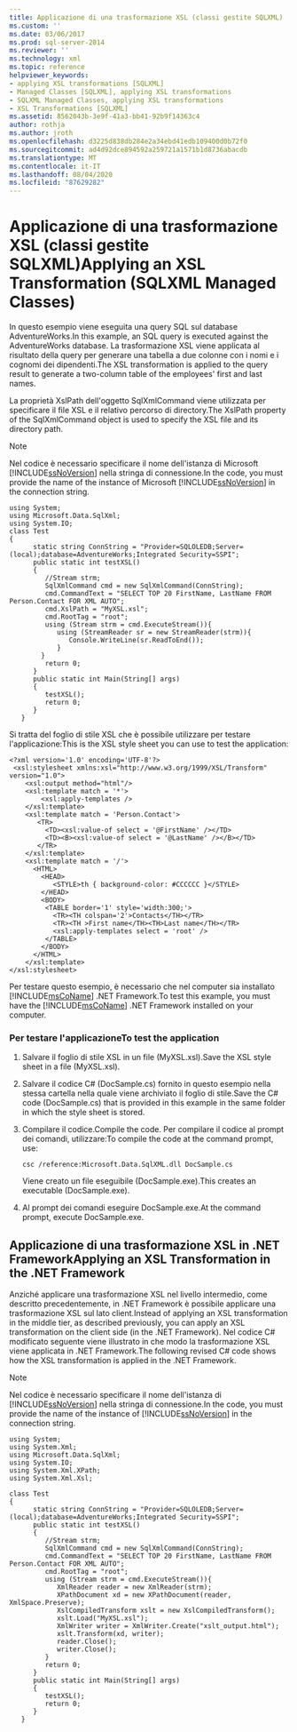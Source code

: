 ```yaml
---
title: Applicazione di una trasformazione XSL (classi gestite SQLXML) | Microsoft Docs
ms.custom: ''
ms.date: 03/06/2017
ms.prod: sql-server-2014
ms.reviewer: ''
ms.technology: xml
ms.topic: reference
helpviewer_keywords:
- applying XSL transformations [SQLXML]
- Managed Classes [SQLXML], applying XSL transformations
- SQLXML Managed Classes, applying XSL transformations
- XSL Transformations [SQLXML]
ms.assetid: 8562043b-3e9f-41a3-bb41-92b9f14363c4
author: rothja
ms.author: jroth
ms.openlocfilehash: d3225d838db284e2a34ebd41edb109400d0b72f0
ms.sourcegitcommit: ad4d92dce894592a259721a1571b1d8736abacdb
ms.translationtype: MT
ms.contentlocale: it-IT
ms.lasthandoff: 08/04/2020
ms.locfileid: "87629282"
---
```

# <a name="applying-an-xsl-transformation-sqlxml-managed-classes"></a><span data-ttu-id="0924a-102">Applicazione di una trasformazione XSL (classi gestite SQLXML)</span><span class="sxs-lookup"><span data-stu-id="0924a-102">Applying an XSL Transformation (SQLXML Managed Classes)</span></span>
  <span data-ttu-id="0924a-103">In questo esempio viene eseguita una query SQL sul database AdventureWorks.</span><span class="sxs-lookup"><span data-stu-id="0924a-103">In this example, an SQL query is executed against the AdventureWorks database.</span></span> <span data-ttu-id="0924a-104">La trasformazione XSL viene applicata al risultato della query per generare una tabella a due colonne con i nomi e i cognomi dei dipendenti.</span><span class="sxs-lookup"><span data-stu-id="0924a-104">The XSL transformation is applied to the query result to generate a two-column table of the employees' first and last names.</span></span>  
  
 <span data-ttu-id="0924a-105">La proprietà XslPath dell'oggetto SqlXmlCommand viene utilizzata per specificare il file XSL e il relativo percorso di directory.</span><span class="sxs-lookup"><span data-stu-id="0924a-105">The XslPath property of the SqlXmlCommand object is used to specify the XSL file and its directory path.</span></span>  
  
> [!NOTE]  
>  <span data-ttu-id="0924a-106">Nel codice è necessario specificare il nome dell'istanza di Microsoft [!INCLUDE[ssNoVersion](../../../includes/ssnoversion-md.md)] nella stringa di connessione.</span><span class="sxs-lookup"><span data-stu-id="0924a-106">In the code, you must provide the name of the instance of Microsoft [!INCLUDE[ssNoVersion](../../../includes/ssnoversion-md.md)] in the connection string.</span></span>  
  
```  
using System;  
using Microsoft.Data.SqlXml;  
using System.IO;  
class Test  
{  
      static string ConnString = "Provider=SQLOLEDB;Server=(local);database=AdventureWorks;Integrated Security=SSPI";  
      public static int testXSL()  
      {  
         //Stream strm;  
         SqlXmlCommand cmd = new SqlXmlCommand(ConnString);  
         cmd.CommandText = "SELECT TOP 20 FirstName, LastName FROM Person.Contact FOR XML AUTO";  
         cmd.XslPath = "MyXSL.xsl";  
         cmd.RootTag = "root";  
         using (Stream strm = cmd.ExecuteStream()){  
            using (StreamReader sr = new StreamReader(strm)){  
               Console.WriteLine(sr.ReadToEnd());  
            }  
        }  
         return 0;  
      }  
      public static int Main(String[] args)  
      {  
         testXSL();     
         return 0;  
      }  
   }  
```  
  
 <span data-ttu-id="0924a-107">Si tratta del foglio di stile XSL che è possibile utilizzare per testare l'applicazione:</span><span class="sxs-lookup"><span data-stu-id="0924a-107">This is the XSL style sheet you can use to test the application:</span></span>  
  
```  
<?xml version='1.0' encoding='UTF-8'?>  
 <xsl:stylesheet xmlns:xsl="http://www.w3.org/1999/XSL/Transform" version="1.0">   
    <xsl:output method="html"/>  
    <xsl:template match = '*'>  
        <xsl:apply-templates />  
    </xsl:template>  
    <xsl:template match = 'Person.Contact'>  
       <TR>  
         <TD><xsl:value-of select = '@FirstName' /></TD>  
         <TD><B><xsl:value-of select = '@LastName' /></B></TD>  
       </TR>  
    </xsl:template>  
    <xsl:template match = '/'>  
      <HTML>  
        <HEAD>  
           <STYLE>th { background-color: #CCCCCC }</STYLE>  
        </HEAD>  
        <BODY>  
         <TABLE border='1' style='width:300;'>  
           <TR><TH colspan='2'>Contacts</TH></TR>  
           <TR><TH >First name</TH><TH>Last name</TH></TR>  
           <xsl:apply-templates select = 'root' />  
         </TABLE>  
        </BODY>  
      </HTML>  
    </xsl:template>  
</xsl:stylesheet>  
```  
  
 <span data-ttu-id="0924a-108">Per testare questo esempio, è necessario che nel computer sia installato [!INCLUDE[msCoName](../../../includes/msconame-md.md)] .NET Framework.</span><span class="sxs-lookup"><span data-stu-id="0924a-108">To test this example, you must have the [!INCLUDE[msCoName](../../../includes/msconame-md.md)] .NET Framework installed on your computer.</span></span>  
  
### <a name="to-test-the-application"></a><span data-ttu-id="0924a-109">Per testare l'applicazione</span><span class="sxs-lookup"><span data-stu-id="0924a-109">To test the application</span></span>  
  
1.  <span data-ttu-id="0924a-110">Salvare il foglio di stile XSL in un file (MyXSL.xsl).</span><span class="sxs-lookup"><span data-stu-id="0924a-110">Save the XSL style sheet in a file (MyXSL.xsl).</span></span>  
  
2.  <span data-ttu-id="0924a-111">Salvare il codice C# (DocSample.cs) fornito in questo esempio nella stessa cartella nella quale viene archiviato il foglio di stile.</span><span class="sxs-lookup"><span data-stu-id="0924a-111">Save the C# code (DocSample.cs) that is provided in this example in the same folder in which the style sheet is stored.</span></span>  
  
3.  <span data-ttu-id="0924a-112">Compilare il codice.</span><span class="sxs-lookup"><span data-stu-id="0924a-112">Compile the code.</span></span> <span data-ttu-id="0924a-113">Per compilare il codice al prompt dei comandi, utilizzare:</span><span class="sxs-lookup"><span data-stu-id="0924a-113">To compile the code at the command prompt, use:</span></span>  
  
    ```  
    csc /reference:Microsoft.Data.SqlXML.dll DocSample.cs  
    ```  
  
     <span data-ttu-id="0924a-114">Viene creato un file eseguibile (DocSample.exe).</span><span class="sxs-lookup"><span data-stu-id="0924a-114">This creates an executable (DocSample.exe).</span></span>  
  
4.  <span data-ttu-id="0924a-115">Al prompt dei comandi eseguire DocSample.exe.</span><span class="sxs-lookup"><span data-stu-id="0924a-115">At the command prompt, execute DocSample.exe.</span></span>  
  
## <a name="applying-an-xsl-transformation-in-the-net-framework"></a><span data-ttu-id="0924a-116">Applicazione di una trasformazione XSL in .NET Framework</span><span class="sxs-lookup"><span data-stu-id="0924a-116">Applying an XSL Transformation in the .NET Framework</span></span>  
 <span data-ttu-id="0924a-117">Anziché applicare una trasformazione XSL nel livello intermedio, come descritto precedentemente, in .NET Framework è possibile applicare una trasformazione XSL sul lato client.</span><span class="sxs-lookup"><span data-stu-id="0924a-117">Instead of applying an XSL transformation in the middle tier, as described previously, you can apply an XSL transformation on the client side (in the .NET Framework).</span></span> <span data-ttu-id="0924a-118">Nel codice C#  modificato seguente viene illustrato in che modo la trasformazione XSL viene applicata in .NET Framework.</span><span class="sxs-lookup"><span data-stu-id="0924a-118">The following revised C# code shows how the XSL transformation is applied in the .NET Framework.</span></span>  
  
> [!NOTE]  
>  <span data-ttu-id="0924a-119">Nel codice è necessario specificare il nome dell'istanza di [!INCLUDE[ssNoVersion](../../../includes/ssnoversion-md.md)] nella stringa di connessione.</span><span class="sxs-lookup"><span data-stu-id="0924a-119">In the code, you must provide the name of the instance of [!INCLUDE[ssNoVersion](../../../includes/ssnoversion-md.md)] in the connection string.</span></span>  
  
```  
using System;  
using System.Xml;  
using Microsoft.Data.SqlXml;  
using System.IO;  
using System.Xml.XPath;  
using System.Xml.Xsl;  
  
class Test  
{  
      static string ConnString = "Provider=SQLOLEDB;Server=(local);database=AdventureWorks;Integrated Security=SSPI";  
      public static int testXSL()  
      {  
         //Stream strm;  
         SqlXmlCommand cmd = new SqlXmlCommand(ConnString);  
         cmd.CommandText = "SELECT TOP 20 FirstName, LastName FROM Person.Contact FOR XML AUTO";  
         cmd.RootTag = "root";  
         using (Stream strm = cmd.ExecuteStream()){  
            XmlReader reader = new XmlReader(strm);  
            XPathDocument xd = new XPathDocument(reader, XmlSpace.Preserve);  
            XslCompiledTransform xslt = new XslCompiledTransform();  
            xslt.Load("MyXSL.xsl");  
            XmlWriter writer = XmlWriter.Create("xslt_output.html");  
            xslt.Transform(xd, writer);  
            reader.Close();  
            writer.Close();  
         }  
         return 0;  
      }  
      public static int Main(String[] args)  
      {  
         testXSL();     
         return 0;  
      }  
   }  
```  
  
  
